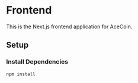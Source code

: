 # Frontend

This is the Next.js frontend application for AceCoin.

## Setup

### Install Dependencies

```bash
npm install